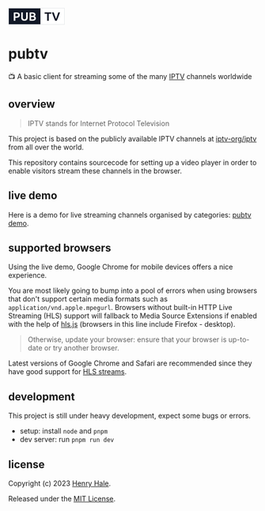 ![](./public/logo.png)

# pubtv
📺 A basic client for streaming some of the many [IPTV](https://en.wikipedia.org/wiki/Internet_Protocol_television) channels worldwide

## overview

>IPTV stands for Internet Protocol Television

This project is based on the publicly available IPTV channels at [iptv-org/iptv](https://github.com/iptv-org/iptv) from all over the world.

This repository contains sourcecode for setting up a video player in order
to enable visitors stream these channels in the browser.

## live demo

Here is a demo for live streaming channels organised by categories: [pubtv demo](https://henryhale.github.io/pubtv/).

## supported browsers

Using the live demo, Google Chrome for mobile devices offers a nice experience.

You are most likely going to bump into a pool of errors when using browsers
that don't support certain media formats such as `application/vnd.apple.mpegurl`. 
Browsers without built-in HTTP Live Streaming (HLS) support will fallback to Media Source Extensions if enabled with the help of [hls.js](https://github.com/video-dev/hls.js) (browsers in this line include Firefox - desktop). 

>Otherwise, update your browser: ensure that your browser is up-to-date or try another browser.

Latest versions of Google Chrome and Safari are recommended since they have good support for [HLS streams](https://en.wikipedia.org/wiki/HTTP_Live_Streaming).

## development

This project is still under heavy development, expect some bugs or errors.

- setup: install `node` and `pnpm`
- dev server: run `pnpm run dev`

## license

Copyright (c) 2023 [Henry Hale](https://github.com/henryhale).

Released under the [MIT License](./LICENSE.md).

